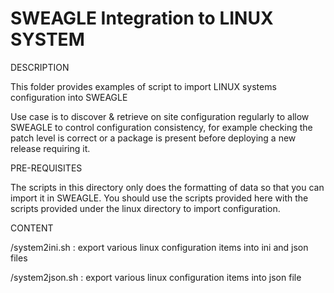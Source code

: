 # SWEAGLE Integration to LINUX SYSTEM

DESCRIPTION

This folder provides examples of script to import LINUX systems configuration into SWEAGLE

Use case is to discover & retrieve on site configuration regularly to allow SWEAGLE to control configuration consistency, for example checking the patch level is correct or a package is present before deploying a new release requiring it.

PRE-REQUISITES

The scripts in this directory only does the formatting of data so that you can import it in SWEAGLE.
You should use the scripts provided here with the scripts provided under the linux directory to import configuration.



CONTENT

/system2ini.sh : export various linux configuration items into ini and json files

/system2json.sh : export various linux configuration items into json file
